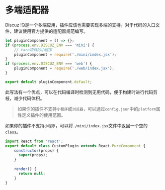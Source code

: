 # 多端适配器

Discuz !Q是一个多端应用，插件应该也需要实现多端的支持。对于代码的入口文件，建议使用官方提供的适配器规范编写。

```javascript
let pluginComponent = () => {};
if (process.env.DISCUZ_ENV === 'mini') {
    // taro项目的小程序
    pluginComponent = require('./mini/index.jsx');
}
if (process.env.DISCUZ_ENV === 'web') {
    pluginComponent = require('./web/index.jsx');
}

export default pluginComponent.default;
```

此写法有一个优点，可以在代码编译时检测到无用代码，便于构建时进行代码剪枝，减少代码体积。

> 如果你的插件不支持`小程序`或`浏览器`，可以通过`config.json`中的`platform`属性定义插件的使用范围。

如果你的插件不支持`小程序`，可以将`./mini/index.jsx`文件中返回一个空的`class`。

```javascript
import React from 'react';
export default class CustomPlugin extends React.PureComponent {
    constructor(props) {
      super(props);
    }
  
    render() {
      return null;
    }
}
```